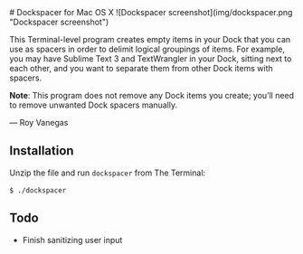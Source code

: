 <meta charset="utf-8">
# Dockspacer for Mac OS X
![Dockspacer screenshot](img/dockspacer.png "Dockspacer screenshot")

This Terminal-level program creates empty items in your Dock that you can use as spacers in order to delimit logical groupings of items. For example, you may have Sublime Text 3 and TextWrangler in your Dock, sitting next to each other, and you want to separate them from other Dock items with spacers.

**Note**: This program does not remove any Dock items you create; you’ll need to remove unwanted Dock spacers manually.

— Roy Vanegas

## Installation
Unzip the file and run `dockspacer` from The Terminal:

    $ ./dockspacer

## Todo
- Finish sanitizing user input
